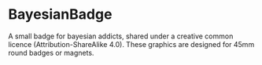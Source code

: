 BayesianBadge
=============

A small badge for bayesian addicts, shared under a creative common licence (Attribution-ShareAlike 4.0). These graphics are designed for 45mm round badges or magnets.

